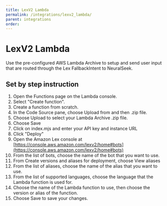```yaml
---
title: LexV2 Lambda
permalink: /integrations/lexv2_lambda/
parent: integrations
order:
---
```


# LexV2 Lambda

Use the pre-configured AWS Lambda Archive to setup and send user input that are routed through the Lex FallbackIntent to NeuralSeek.

## Set by step instruction

1. Open the Functions page on the Lambda console.
2. Select "Create function".
3. Create a function from scratch.
4. In the Code Source pane, choose Upload from and then .zip file.
5. Choose Upload to select your Lambda Archive .zip file.
6. Choose Save
7. Click on index.mjs and enter your API key and instance URL
8. Click "Deploy"
9. Open the Amazon Lex console at [https://console.aws.amazon.com/lexv2/home#bots](https://console.aws.amazon.com/lexv2/home#bots)
10. From the list of bots, choose the name of the bot that you want to use.
11. From Create versions and aliases for deployment, choose View aliases
12. From the list of aliases, choose the name of the alias that you want to use.
13. From the list of supported languages, choose the language that the Lambda function is used for.
14. Choose the name of the Lambda function to use, then choose the version or alias of the function.
15. Choose Save to save your changes.
